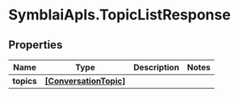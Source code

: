 # SymblaiApIs.TopicListResponse

## Properties
Name | Type | Description | Notes
------------ | ------------- | ------------- | -------------
**topics** | [**[ConversationTopic]**](ConversationTopic.md) |  | 


